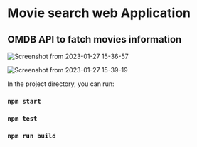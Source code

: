 # Movie search web Application
## OMDB API to fatch movies information

![Screenshot from 2023-01-27 15-36-57](https://user-images.githubusercontent.com/75010563/215066330-678570c2-9702-4738-b062-d2d560da90e4.png)

![Screenshot from 2023-01-27 15-39-19](https://user-images.githubusercontent.com/75010563/215066780-c93306bf-f7ef-4e29-abe8-ce05d746dd0a.png)

In the project directory, you can run:

### `npm start`

### `npm test`

### `npm run build`
